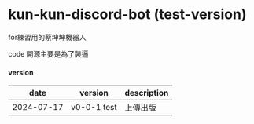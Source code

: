 # kun-kun-discord-bot (test-version)


for練習用的蔡坤坤機器人

code 開源主要是為了裝逼

#### version

|date|version|description|
|----|---|-----|
|2024-07-17|v0-0-1 test|上傳出版|
